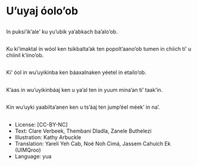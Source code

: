 # U’uyaj óolo’ob

##
In puksi’ik’ale’ ku yu’ubik ya’abkach ba’alo’ob.

##
Ku ki’imaktal in wóol ken tsikbalta’ak ten popolt’aano’ob tumen in chiich ti’ u chíinil k’iino’ob.

##
Ki’ óol in wu’uyikinba ken báaxalnaken yéetel in etailo’ob.

##
K’aas in wu’uyikinbáaj ken u ya’al ten in yuum mina’an ti’ taak’in.

##
Kin wu’uyki yaabilta’anen ken u ts’áaj ten jump’éel méek’ in na’.

##
* License: [CC-BY-NC]
* Text: Clare Verbeek, Thembani Dladla, Zanele Buthelezi
* Illustration: Kathy Arbuckle
* Translation: Yareli Yeh Cab, Noé Noh Cimá, Jassem Cahuich Ek (UIMQroo)
* Language: yua
